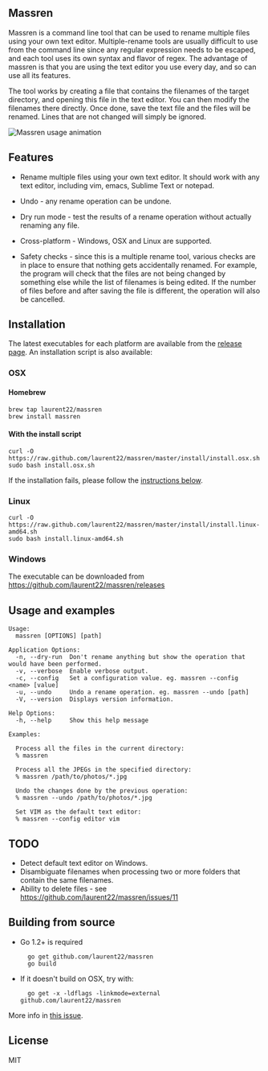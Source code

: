 ## Massren

Massren is a command line tool that can be used to rename multiple files using your own text editor. Multiple-rename tools are usually difficult to use from the command line since any regular expression needs to be escaped, and each tool uses its own syntax and flavor of regex. The advantage of massren is that you are using the text editor you use every day, and so can use all its features.

The tool works by creating a file that contains the filenames of the target directory, and opening this file in the text editor. You can then modify the filenames there directly. Once done, save the text file and the files will be renamed. Lines that are not changed will simply be ignored.

![Massren usage animation](https://raw.github.com/laurent22/massren/animation/animation.gif "Massren usage animation")

## Features

- Rename multiple files using your own text editor. It should work with any text editor, including vim, emacs, Sublime Text or notepad.

- Undo - any rename operation can be undone.

- Dry run mode - test the results of a rename operation without actually renaming any file.

- Cross-platform - Windows, OSX and Linux are supported.

- Safety checks - since this is a multiple rename tool, various checks are in place to ensure that nothing gets accidentally renamed. For example, the program will check that the files are not being changed by something else while the list of filenames is being edited. If the number of files before and after saving the file is different, the operation will also be cancelled.

## Installation

The latest executables for each platform are available from the [release page](https://github.com/laurent22/massren/releases). An installation script is also available:

### OSX

#### Homebrew

	brew tap laurent22/massren
	brew install massren

#### With the install script

	curl -O https://raw.github.com/laurent22/massren/master/install/install.osx.sh
	sudo bash install.osx.sh
	
If the installation fails, please follow the [instructions below](#building-from-source).

### Linux

	curl -O https://raw.github.com/laurent22/massren/master/install/install.linux-amd64.sh
	sudo bash install.linux-amd64.sh

### Windows

The executable can be downloaded from https://github.com/laurent22/massren/releases

## Usage and examples

	Usage:
	  massren [OPTIONS] [path]

	Application Options:
	  -n, --dry-run  Don't rename anything but show the operation that would have been performed.
	  -v, --verbose  Enable verbose output.
	  -c, --config   Set a configuration value. eg. massren --config <name> [value]
	  -u, --undo     Undo a rename operation. eg. massren --undo [path]
	  -V, --version  Displays version information.

	Help Options:
	  -h, --help     Show this help message

	Examples:

	  Process all the files in the current directory:
	  % massren

	  Process all the JPEGs in the specified directory:
	  % massren /path/to/photos/*.jpg

	  Undo the changes done by the previous operation:
	  % massren --undo /path/to/photos/*.jpg

	  Set VIM as the default text editor:
	  % massren --config editor vim

## TODO

- Detect default text editor on Windows.
- Disambiguate filenames when processing two or more folders that contain the same filenames.
- Ability to delete files - see https://github.com/laurent22/massren/issues/11

## Building from source

- Go 1.2+ is required

		go get github.com/laurent22/massren
		go build
		
- If it doesn't build on OSX, try with:

		go get -x -ldflags -linkmode=external github.com/laurent22/massren

More info in [this issue](https://github.com/laurent22/massren/issues/7).

## License

MIT
